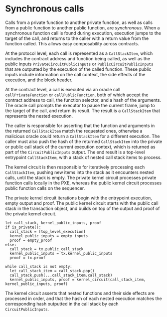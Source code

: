 # Synchronous calls

Calls from a private function to another private function, as well as calls from a public function to another public function, are _synchronous_. When a synchronous function call is found during execution, execution jumps to the target of the call, and returns to the caller with a return value from the function called. This allows easy composability across contracts.

At the protocol level, each call is represented as a `CallStackItem`, which includes the contract address and function being called, as well as the public inputs `PrivateCircuitPublicInputs` or `PublicCircuitPublicInputs` that are outputted by the execution of the called function. These public inputs include information on the call context, the side effects of the execution, and the block header.

At the contract level, a call is executed via an oracle call `callPrivateFunction` or `callPublicFunction`, both of which accept the contract address to call, the function selector, and a hash of the arguments. The oracle call prompts the executor to pause the current frame, jump to the target of the call, and return its result. The result is a `CallStackItem` that represents the nested execution.

The caller is responsible for asserting that the function and arguments in the returned `CallStackItem` match the requested ones, otherwise a malicious oracle could return a `CallStackItem` for a different execution. The caller must also push the hash of the returned `CallStackItem` into the private or public call stack of the current execution context, which is returned as part of the `CircuitPublicInputs` output. The end result is a top-level entrypoint `CallStackItem`, with a stack of nested call stack items to process.

The kernel circuit is then responsible for iteratively processing each `CallStackItem`, pushing new items into the stack as it encounters nested calls, until the stack is empty. The private kernel circuit processes private function calls locally in the PXE, whereas the public kernel circuit processes public function calls on the sequencer.

The private kernel circuit iterations begin with the entrypoint execution, empty output and proof. The public kernel circuit starts with the public call stack in the transaction object, and builds on top of the output and proof of the private kernel circuit.

```
let call_stack, kernel_public_inputs, proof
if is_private():
  call_stack = [top_level_execution]
  kernel_public_inputs = empty_inputs
  proof = empty_proof
else:
  call_stack = tx.public_call_stack
  kernel_public_inputs = tx.kernel_public_inputs
  proof = tx.proof

while call_stack is not empty:
  let call_stack_item = call_stack.pop()
  call_stack.push(...call_stack_item.call_stack)
  kernel_public_inputs, proof = kernel_circuit(call_stack_item, kernel_public_inputs, proof)
```

The kernel circuit asserts that nested functions and their side effects are processed in order, and that the hash of each nested execution matches the corresponding hash outputted in the call stack by each `CircuitPublicInputs`.
